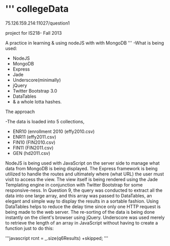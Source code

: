 '''
collegeData
===========
75.126.159.214:11027/question1

project for IS218- Fall 2013

A practice in learning & using nodeJS with with MongoDB
'''
-What is being used:

+ NodeJS
+ MongoDB
+ Express
+ Jade
+ Underscore(minimally)
+ jQuery
+ Twitter Bootstrap 3.0
+ DataTables
+ & a whole lotta hashes.

The approach

-The data is loaded into 5 collections, 
  - ENR10 (enrollment 2010 (effy2010.csv)
  - ENR11 (effy2011.csv)
  - FIN10 (FIN2010.csv)
  - FIN11 (FIN2011.csv)
  - GEN (hd2011.csv)

NodeJS is being used with JavaScript on the server side to manage
what data from MongoDB is being displayed. The Express framework is
being utilized to handle the routes and ultimately where (what URL)
the user must visit to access the view. The view itself is being rendered
using the Jade Templating engine in conjunction with Twitter Bootstrap
for some responsive-ness. In Question 9, the query was conducted to
extract all the data into one large array, and this array was passed to
DataTables, an elegant and simple way to display the results in a sortable
fashion. Using DataTables helps to reduce the delay time since only one
HTTP request is being made to the web server. The re-sorting of the data
is being done instantly on the client's browser using jQuery. Underscore was
used merely to retrieve the length of an array in JavaScript without having
to create a function just to do this:

'''javascript
rcnt = _.size(q6Results) +skipped;
'''
  

